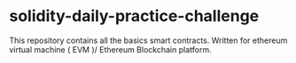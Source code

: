 # solidity-daily-practice-challenge

This repository contains all the basics smart contracts.
Written for ethereum virtual machine ( EVM )/ Ethereum Blockchain platform.
